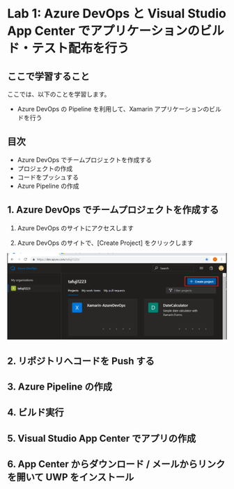 # Lab 1: Azure DevOps と Visual Studio App Center でアプリケーションのビルド・テスト配布を行う

## ここで学習すること

ここでは、以下のことを学習します。

- Azure DevOps の Pipeline を利用して、Xamarin アプリケーションのビルドを行う

## 目次

- Azure DevOps でチームプロジェクトを作成する
- プロジェクトの作成
- コードをプッシュする
- Azure Pipeline の作成

## 1. Azure DevOps でチームプロジェクトを作成する

1. Azure DevOps のサイトにアクセスします

2. Azure DevOps のサイトで、[Create Project] をクリックします

![Create Project](./screenshots/CreateTeamProject.png)

## 2. リポジトリへコードを Push する

## 3. Azure Pipeline の作成

## 4. ビルド実行

## 5. Visual Studio App Center でアプリの作成

## 6. App Center からダウンロード / メールからリンクを開いて UWP をインストール
